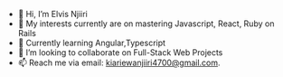 - 👋 Hi, I’m Elvis Njiiri
- 👀 My interests currently are on mastering Javascript, React, Ruby on Rails
- 🌱 Currently learning Angular,Typescript
- 💞️ I’m looking to collaborate on Full-Stack Web Projects
- 📫 Reach me via email: kiariewanjiiri4700@gmail.com.

<!---
NEKiarie/NEKiarie is a ✨ special ✨ repository because its `README.md` (this file) appears on your GitHub profile.
You can click the Preview link to take a look at your changes.
--->
